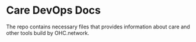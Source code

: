 # Care DevOps Docs

The repo contains necessary files that provides information about care and other tools build by OHC.network.
